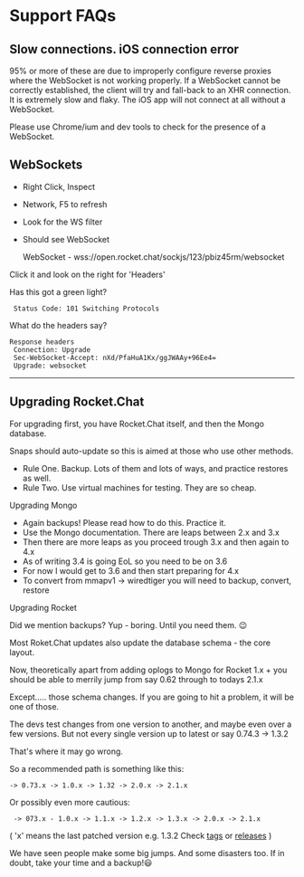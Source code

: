 # Support FAQs

## **Slow connections. iOS connection error**

95% or more of these are due to improperly configure reverse proxies where the WebSocket is not working properly. If a WebSocket cannot be correctly established, the client will try and fall-back to an XHR connection. It is extremely slow and flaky. The iOS app will not connect at all without a WebSocket.

Please use Chrome/ium and dev tools to check for the presence of a WebSocket.

## **WebSockets**

* Right Click, Inspect
* Network, F5 to refresh
* Look for the WS filter
*   Should see WebSocket

    WebSocket - wss://open.rocket.chat/sockjs/123/pbiz45rm/websocket

Click it and look on the right for 'Headers'

Has this got a green light?

```
 Status Code: 101 Switching Protocols
```

What do the headers say?

```
Response headers
 Connection: Upgrade
 Sec-WebSocket-Accept: nXd/PfaHuA1Kx/ggJWAAy+96Ee4=
 Upgrade: websocket
```

****

## **Upgrading Rocket.Chat**

For upgrading first, you have Rocket.Chat itself, and then the Mongo database.

Snaps should auto-update so this is aimed at those who use other methods.

* Rule One. Backup. Lots of them and lots of ways, and practice restores as well.
* Rule Two. Use virtual machines for testing. They are so cheap.

Upgrading Mongo

* Again backups! Please read how to do this. Practice it.
* Use the Mongo documentation. There are leaps between 2.x and 3.x
* Then there are more leaps as you proceed trough 3.x and then again to 4.x
* As of writing 3.4 is going EoL so you need to be on 3.6
* For now I would get to 3.6 and then start preparing for 4.x
* To convert from mmapv1 -> wiredtiger you will need to backup, convert, restore

Upgrading Rocket

Did we mention backups? Yup - boring. Until you need them. 😉

Most Roket.Chat updates also update the database schema - the core layout.

Now, theoretically apart from adding oplogs to Mongo for Rocket 1.x + you should be able to merrily jump from say 0.62 through to todays 2.1.x

Except..... those schema changes. If you are going to hit a problem, it will be one of those.

The devs test changes from one version to another, and maybe even over a few versions. But not every single version up to latest or say 0.74.3 -> 1.3.2

That's where it may go wrong.

So a recommended path is something like this:

```
-> 0.73.x -> 1.0.x -> 1.32 -> 2.0.x -> 2.1.x
```

Or possibly even more cautious:

```
 -> 073.x - 1.0.x -> 1.1.x -> 1.2.x -> 1.3.x -> 2.0.x -> 2.1.x
```

( 'x' means the last patched version e.g. 1.3.2 Check [tags](https://github.com/RocketChat/Rocket.Chat/tags) or [releases](https://github.com/RocketChat/Rocket.Chat/releases) )

We have seen people make some big jumps. And some disasters too. If in doubt, take your time and a backup!😃
